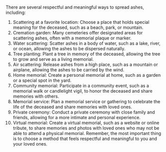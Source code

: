 There are several respectful and meaningful ways to spread ashes, including:
1. Scattering at a favorite location: Choose a place that holds special meaning for the deceased, such as a beach, park, or mountain.
2. Cremation garden: Many cemeteries offer designated areas for scattering ashes, often with a memorial plaque or marker.
3. Water scattering: Scatter ashes in a body of water, such as a lake, river, or ocean, allowing the ashes to be dispersed naturally.
4. Tree planting: Plant a tree in memory of the deceased, allowing the tree to grow and serve as a living memorial.
5. Air scattering: Release ashes from a high place, such as a mountain or airplane, allowing the ashes to be carried by the wind.
6. Home memorial: Create a personal memorial at home, such as a garden or a special spot in the yard.
7. Community memorial: Participate in a community event, such as a memorial walk or candlelight vigil, to honor the deceased and share memories with others.
8. Memorial service: Plan a memorial service or gathering to celebrate the life of the deceased and share memories with loved ones.
9. Private ceremony: Conduct a private ceremony with close family and friends, allowing for a more intimate and personal experience.
10. Virtual memorial: Create a virtual memorial, such as a website or online tribute, to share memories and photos with loved ones who may not be able to attend a physical memorial.
Remember, the most important thing is to choose a method that feels respectful and meaningful to you and your loved ones.